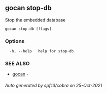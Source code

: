 ## gocan stop-db

Stop the embedded database

```
gocan stop-db [flags]
```

### Options

```
  -h, --help   help for stop-db
```

### SEE ALSO

* [gocan](gocan.md)	 - 

###### Auto generated by spf13/cobra on 25-Oct-2021
